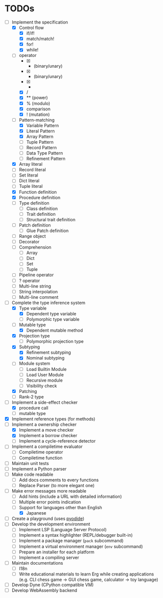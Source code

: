 # TODOs

* [ ] Implement the specification
  * [x] Control flow
    * [x] if/if!
    * [x] match/match!
    * [x] for!
    * [x] while!
  * [ ] operator
    * [x] + (binary/unary)
    * [x] - (binary/unary)
    * [x] *
    * [x] /
    * [x] ** (power)
    * [x] % (modulo)
    * [x] comparison
    * [x] ! (mutation)
  * [ ] Pattern-matching
    * [x] Variable Pattern
    * [x] Literal Pattern
    * [x] Array Pattern
    * [ ] Tuple Pattern
    * [ ] Record Pattern
    * [ ] Data Type Pattern
    * [ ] Refinement Pattern
  * [x] Array literal
  * [ ] Record literal
  * [ ] Set literal
  * [ ] Dict literal
  * [ ] Tuple literal
  * [x] Function definition
  * [x] Procedure definition
  * [ ] Type definition
    * [ ] Class definition
    * [ ] Trait definition
    * [ ] Structural trait definition
  * [ ] Patch definition
    * [ ] Glue Patch definition
  * [ ] Range object
  * [ ] Decorator
  * [ ] Comprehension
    * [ ] Array
    * [ ] Dict
    * [ ] Set
    * [ ] Tuple
  * [ ] Pipeline operator
  * [ ] ? operator
  * [ ] Multi-line string
  * [ ] String interpolation
  * [ ] Multi-line comment
* [ ] Complete the type inference system
  * [x] Type variable
    * [x] Dependent type variable
    * [ ] Polymorphic type variable
  * [ ] Mutable type
    * [x] Dependent mutable method
  * [x] Projection type
    * [ ] Polymorphic projection type
  * [x] Subtyping
    * [x] Refinement subtyping
    * [x] Nominal subtyping
  * [ ] Module system
    * [ ] Load Builtin Module
    * [ ] Load User Module
    * [ ] Recursive module
    * [ ] Visibility check
  * [x] Patching
  * [ ] Rank-2 type
* [ ] Implement a side-effect checker
  * [x] procedure call
  * [ ] mutable type
* [x] Implement reference types (for methods)
* [ ] Implement a ownership checker
  * [x] Implement a move checker
  * [x] Implement a borrow checker
  * [ ] Implement a cycle-reference detector
* [ ] Implement a compiletime evaluator
  * [ ] Compiletime operator
  * [ ] Compiletime function
* [ ] Maintain unit tests
* [ ] Implement a Python parser
* [ ] Make code readable
  * [ ] Add docs comments to every functions
  * [ ] Replace Parser (to more elegant one)
* [ ] Make error messages more readable
  * [ ] Add hints (include a URL with detailed information)
  * [ ] Multiple error points indication
  * [ ] Support for languages other than English
    * [x] Japanese
* [ ] Create a playground (uses [pyodide](https://github.com/pyodide/pyodide))
* [ ] Develop the development environment
  * [ ] Implement LSP (Language Server Protocol)
  * [ ] Implement a syntax highlighter (REPL/debugger built-in)
  * [ ] Implement a package manager (`pack` subcommand)
  * [ ] Implement a virtual environment manager (`env` subcommand)
  * [ ] Prepare an installer for each platform
  * [ ] Implement a compiling server
* [ ] Maintain documentations
  * [ ] I18n
  * [ ] Write educational materials to learn Erg while creating applications (e.g. CLI chess game -> GUI chess game, calculator -> toy language)
* [ ] Develop Dyne (CPython compatible VM)
* [ ] Develop WebAssembly backend
